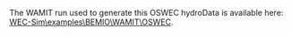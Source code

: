 The WAMIT run used to generate this OSWEC hydroData is available here: [WEC-Sim\examples\BEMIO\WAMIT\OSWEC](https://github.com/WEC-Sim/WEC-Sim/tree/main/examples/BEMIO/WAMIT/OSWEC).
